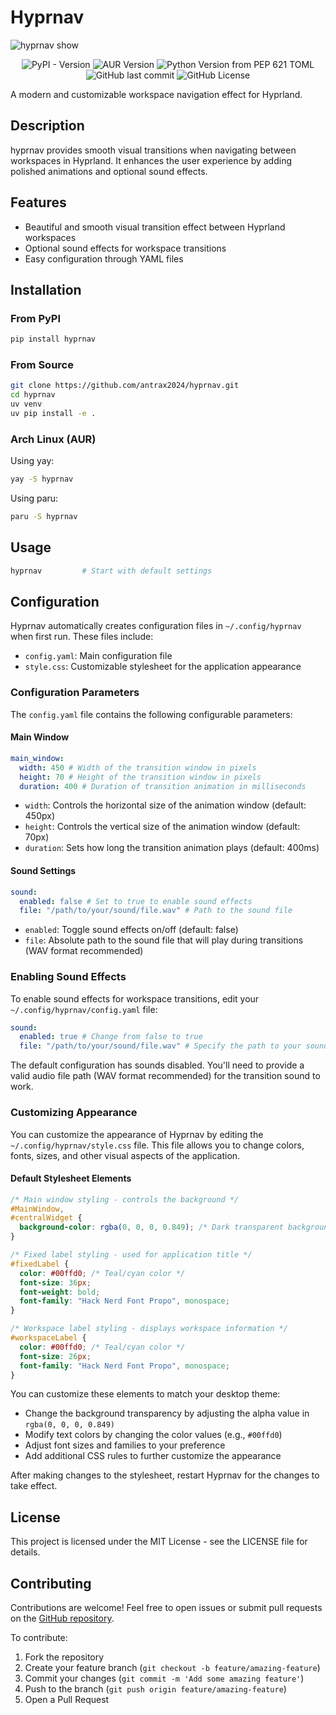 # Hyprnav

![hyprnav show](gif/hyprnav-show.gif)

<div align="center">
  <span>
    <img alt="PyPI - Version" src="https://img.shields.io/pypi/v/dockmate">
    <img alt="AUR Version" src="https://img.shields.io/aur/version/dockmate">
    <img alt="Python Version from PEP 621 TOML" src="https://img.shields.io/python/required-version-toml?tomlFilePath=https%3A%2F%2Fraw.githubusercontent.com%2Fantrax2024%2Fhyprnav%2Frefs%2Fheads%2Fmain%2Fpyproject.toml">
    <img alt="GitHub last commit" src="https://img.shields.io/github/last-commit/antrax2024/hyprnav">
    <img alt="GitHub License" src="https://img.shields.io/github/license/antrax2024/hyprnav">
  </span>
</div>

A modern and customizable workspace navigation effect for Hyprland.

## Description

hyprnav provides smooth visual transitions when navigating between workspaces in Hyprland. It enhances the user experience by adding polished animations and optional sound effects.

## Features

- Beautiful and smooth visual transition effect between Hyprland workspaces
- Optional sound effects for workspace transitions
- Easy configuration through YAML files

## Installation

### From PyPI

```bash
pip install hyprnav
```

### From Source

```bash
git clone https://github.com/antrax2024/hyprnav.git
cd hyprnav
uv venv
uv pip install -e .
```

### Arch Linux (AUR)

Using yay:

```bash
yay -S hyprnav
```

Using paru:

```bash
paru -S hyprnav
```

## Usage

```bash
hyprnav         # Start with default settings
```

## Configuration

Hyprnav automatically creates configuration files in `~/.config/hyprnav` when first run. These files include:

- `config.yaml`: Main configuration file
- `style.css`: Customizable stylesheet for the application appearance

### Configuration Parameters

The `config.yaml` file contains the following configurable parameters:

#### Main Window

```yaml
main_window:
  width: 450 # Width of the transition window in pixels
  height: 70 # Height of the transition window in pixels
  duration: 400 # Duration of transition animation in milliseconds
```

- `width`: Controls the horizontal size of the animation window (default: 450px)
- `height`: Controls the vertical size of the animation window (default: 70px)
- `duration`: Sets how long the transition animation plays (default: 400ms)

#### Sound Settings

```yaml
sound:
  enabled: false # Set to true to enable sound effects
  file: "/path/to/your/sound/file.wav" # Path to the sound file
```

- `enabled`: Toggle sound effects on/off (default: false)
- `file`: Absolute path to the sound file that will play during transitions (WAV format recommended)

### Enabling Sound Effects

To enable sound effects for workspace transitions, edit your `~/.config/hyprnav/config.yaml` file:

```yaml
sound:
  enabled: true # Change from false to true
  file: "/path/to/your/sound/file.wav" # Specify the path to your sound file
```

The default configuration has sounds disabled. You'll need to provide a valid audio file path (WAV format recommended) for the transition sound to work.

### Customizing Appearance

You can customize the appearance of Hyprnav by editing the `~/.config/hyprnav/style.css` file. This file allows you to change colors, fonts, sizes, and other visual aspects of the application.

#### Default Stylesheet Elements

```css
/* Main window styling - controls the background */
#MainWindow,
#centralWidget {
  background-color: rgba(0, 0, 0, 0.849); /* Dark transparent background */
}

/* Fixed label styling - used for application title */
#fixedLabel {
  color: #00ffd0; /* Teal/cyan color */
  font-size: 36px;
  font-weight: bold;
  font-family: "Hack Nerd Font Propo", monospace;
}

/* Workspace label styling - displays workspace information */
#workspaceLabel {
  color: #00ffd0; /* Teal/cyan color */
  font-size: 26px;
  font-family: "Hack Nerd Font Propo", monospace;
}
```

You can customize these elements to match your desktop theme:

- Change the background transparency by adjusting the alpha value in `rgba(0, 0, 0, 0.849)`
- Modify text colors by changing the color values (e.g., `#00ffd0`)
- Adjust font sizes and families to your preference
- Add additional CSS rules to further customize the appearance

After making changes to the stylesheet, restart Hyprnav for the changes to take effect.

## License

This project is licensed under the MIT License - see the LICENSE file for details.

## Contributing

Contributions are welcome! Feel free to open issues or submit pull requests on the [GitHub repository](https://github.com/antrax2024/hyprnav).

To contribute:

1. Fork the repository
2. Create your feature branch (`git checkout -b feature/amazing-feature`)
3. Commit your changes (`git commit -m 'Add some amazing feature'`)
4. Push to the branch (`git push origin feature/amazing-feature`)
5. Open a Pull Request
